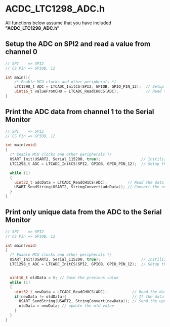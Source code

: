 # ACDC_LTC1298_ADC.h

All functions below assume that you have included **"ACDC_LTC1298_ADC.h"**

## Setup the ADC on SPI2 and read a value from channel 0

```C
// SPI    => SPI2
// CS Pin => GPIOB, 12

int main(){
    /* Enable MCU clocks and other peripherals */
    LTC1298_t ADC = LTCADC_InitCS(SPI2, GPIOB, GPIO_PIN_12);  // Setup the ADC, SPI2, and CS pin
    uint16_t valueFromCH0 = LTCADC_ReadCH0CS(ADC);            // Read the data from the ADC
}
```

## Print the ADC data from channel 1 to the Serial Monitor

```C
// SPI    => SPI2
// CS Pin => GPIOB, 12

int main(void)
{
  /* Enable MCU clocks and other peripherals */
  USART_Init(USART2, Serial_115200, true);                  // Initilize USART2 with a baud of 115200
  LTC1298_t ADC = LTCADC_InitCS(SPI2, GPIOB, GPIO_PIN_12);  // Setup the ADC, SPI2, and CS pin

  while (1)
  {
    uint32_t adcData = LTCADC_ReadCH1CS(ADC);         // Read the data from the ADC
    USART_SendString(USART2, StringConvert(adcData)); // Convert the number into a String and send it to the Serial Monitor
  }
}
```

## Print only unique data from the ADC to the Serial Monitor

```C
// SPI    => SPI2
// CS Pin => GPIOB, 12

int main(void)
{
  /* Enable MCU clocks and other peripherals */
  USART_Init(USART2, Serial_115200, true);                  // Initilize USART2 with a baud of 115200
  LTC1298_t ADC = LTCADC_InitCS(SPI2, GPIOB, GPIO_PIN_12);  // Setup the ADC, SPI2, and CS pin


  uint16_t oldData = 0; // Save the previous value
  while (1)
  {
    uint32_t newData = LTCADC_ReadCH0CS(ADC);           // Read the data from the ADC channel 0
    if(newData != oldData){                             // If the data is not the same (if the value changed)
      USART_SendString(USART2, StringConvert(newData)); // Send the updated value through the Serial monitor
      oldData = newData; // update the old value
    }
  }
}
```